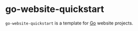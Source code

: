 # go-website-quickstart

`go-website-quickstart` is a template for [Go](https://golang.org) website projects.
